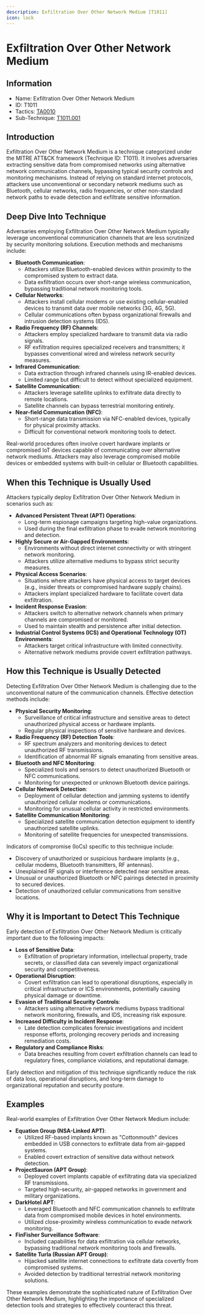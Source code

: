 ```yaml
---
description: Exfiltration Over Other Network Medium [T1011]
icon: lock
---
```


# Exfiltration Over Other Network Medium

## Information

- Name: Exfiltration Over Other Network Medium
- ID: T1011
- Tactics: [TA0010](../TA0010/TA0010.md)
- Sub-Technique: [T1011.001](T1011.001.md)

## Introduction

Exfiltration Over Other Network Medium is a technique categorized under the MITRE ATT\&CK framework (Technique ID: T1011). It involves adversaries extracting sensitive data from compromised networks using alternative network communication channels, bypassing typical security controls and monitoring mechanisms. Instead of relying on standard internet protocols, attackers use unconventional or secondary network mediums such as Bluetooth, cellular networks, radio frequencies, or other non-standard network paths to evade detection and exfiltrate sensitive information.

## Deep Dive Into Technique

Adversaries employing Exfiltration Over Other Network Medium typically leverage unconventional communication channels that are less scrutinized by security monitoring solutions. Execution methods and mechanisms include:

- **Bluetooth Communication**:
  - Attackers utilize Bluetooth-enabled devices within proximity to the compromised system to extract data.
  - Data exfiltration occurs over short-range wireless communication, bypassing traditional network monitoring tools.
- **Cellular Networks**:
  - Attackers install cellular modems or use existing cellular-enabled devices to transmit data over mobile networks (3G, 4G, 5G).
  - Cellular communications often bypass organizational firewalls and intrusion detection systems (IDS).
- **Radio Frequency (RF) Channels**:
  - Attackers employ specialized hardware to transmit data via radio signals.
  - RF exfiltration requires specialized receivers and transmitters; it bypasses conventional wired and wireless network security measures.
- **Infrared Communication**:
  - Data extraction through infrared channels using IR-enabled devices.
  - Limited range but difficult to detect without specialized equipment.
- **Satellite Communication**:
  - Attackers leverage satellite uplinks to exfiltrate data directly to remote locations.
  - Satellite channels can bypass terrestrial monitoring entirely.
- **Near-field Communication (NFC)**:
  - Short-range data transmission via NFC-enabled devices, typically for physical proximity attacks.
  - Difficult for conventional network monitoring tools to detect.

Real-world procedures often involve covert hardware implants or compromised IoT devices capable of communicating over alternative network mediums. Attackers may also leverage compromised mobile devices or embedded systems with built-in cellular or Bluetooth capabilities.

## When this Technique is Usually Used

Attackers typically deploy Exfiltration Over Other Network Medium in scenarios such as:

- **Advanced Persistent Threat (APT) Operations**:
  - Long-term espionage campaigns targeting high-value organizations.
  - Used during the final exfiltration phase to evade network monitoring and detection.
- **Highly Secure or Air-Gapped Environments**:
  - Environments without direct internet connectivity or with stringent network monitoring.
  - Attackers utilize alternative mediums to bypass strict security measures.
- **Physical Access Scenarios**:
  - Situations where attackers have physical access to target devices (e.g., insider threats or compromised hardware supply chains).
  - Attackers implant specialized hardware to facilitate covert data exfiltration.
- **Incident Response Evasion**:
  - Attackers switch to alternative network channels when primary channels are compromised or monitored.
  - Used to maintain stealth and persistence after initial detection.
- **Industrial Control Systems (ICS) and Operational Technology (OT) Environments**:
  - Attackers target critical infrastructure with limited connectivity.
  - Alternative network mediums provide covert exfiltration pathways.

## How this Technique is Usually Detected

Detecting Exfiltration Over Other Network Medium is challenging due to the unconventional nature of the communication channels. Effective detection methods include:

- **Physical Security Monitoring**:
  - Surveillance of critical infrastructure and sensitive areas to detect unauthorized physical access or hardware implants.
  - Regular physical inspections of sensitive hardware and devices.
- **Radio Frequency (RF) Detection Tools**:
  - RF spectrum analyzers and monitoring devices to detect unauthorized RF transmissions.
  - Identification of abnormal RF signals emanating from sensitive areas.
- **Bluetooth and NFC Monitoring**:
  - Specialized tools and sensors to detect unauthorized Bluetooth or NFC communications.
  - Monitoring for unexpected or unknown Bluetooth device pairings.
- **Cellular Network Detection**:
  - Deployment of cellular detection and jamming systems to identify unauthorized cellular modems or communications.
  - Monitoring for unusual cellular activity in restricted environments.
- **Satellite Communication Monitoring**:
  - Specialized satellite communication detection equipment to identify unauthorized satellite uplinks.
  - Monitoring of satellite frequencies for unexpected transmissions.

Indicators of compromise (IoCs) specific to this technique include:

- Discovery of unauthorized or suspicious hardware implants (e.g., cellular modems, Bluetooth transmitters, RF antennas).
- Unexplained RF signals or interference detected near sensitive areas.
- Unusual or unauthorized Bluetooth or NFC pairings detected in proximity to secured devices.
- Detection of unauthorized cellular communications from sensitive locations.

## Why it is Important to Detect This Technique

Early detection of Exfiltration Over Other Network Medium is critically important due to the following impacts:

- **Loss of Sensitive Data**:
  - Exfiltration of proprietary information, intellectual property, trade secrets, or classified data can severely impact organizational security and competitiveness.
- **Operational Disruption**:
  - Covert exfiltration can lead to operational disruptions, especially in critical infrastructure or ICS environments, potentially causing physical damage or downtime.
- **Evasion of Traditional Security Controls**:
  - Attackers using alternative network mediums bypass traditional network monitoring, firewalls, and IDS, increasing risk exposure.
- **Increased Difficulty in Incident Response**:
  - Late detection complicates forensic investigations and incident response efforts, prolonging recovery periods and increasing remediation costs.
- **Regulatory and Compliance Risks**:
  - Data breaches resulting from covert exfiltration channels can lead to regulatory fines, compliance violations, and reputational damage.

Early detection and mitigation of this technique significantly reduce the risk of data loss, operational disruptions, and long-term damage to organizational reputation and security posture.

## Examples

Real-world examples of Exfiltration Over Other Network Medium include:

- **Equation Group (NSA-Linked APT)**:
  - Utilized RF-based implants known as "Cottonmouth" devices embedded in USB connectors to exfiltrate data from air-gapped systems.
  - Enabled covert extraction of sensitive data without network detection.
- **ProjectSauron (APT Group)**:
  - Deployed covert implants capable of exfiltrating data via specialized RF transmissions.
  - Targeted high-security, air-gapped networks in government and military organizations.
- **DarkHotel APT**:
  - Leveraged Bluetooth and NFC communication channels to exfiltrate data from compromised mobile devices in hotel environments.
  - Utilized close-proximity wireless communication to evade network monitoring.
- **FinFisher Surveillance Software**:
  - Included capabilities for data exfiltration via cellular networks, bypassing traditional network monitoring tools and firewalls.
- **Satellite Turla (Russian APT Group)**:
  - Hijacked satellite internet connections to exfiltrate data covertly from compromised systems.
  - Avoided detection by traditional terrestrial network monitoring solutions.

These examples demonstrate the sophisticated nature of Exfiltration Over Other Network Medium, highlighting the importance of specialized detection tools and strategies to effectively counteract this threat.
